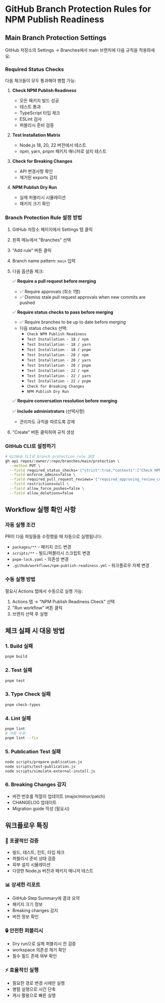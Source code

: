 # GitHub Branch Protection Rules for NPM Publish Readiness

## Main Branch Protection Settings

GitHub 저장소의 Settings → Branches에서 main 브랜치에 다음 규칙을 적용하세요:

### Required Status Checks

다음 체크들이 모두 통과해야 병합 가능:

1. **Check NPM Publish Readiness**
   - 모든 패키지 빌드 성공
   - 테스트 통과
   - TypeScript 타입 체크
   - ESLint 검사
   - 퍼블리시 준비 검증

2. **Test Installation Matrix**
   - Node.js 18, 20, 22 버전에서 테스트
   - npm, yarn, pnpm 패키지 매니저로 설치 테스트

3. **Check for Breaking Changes**
   - API 변경사항 확인
   - 제거된 exports 감지

4. **NPM Publish Dry Run**
   - 실제 퍼블리시 시뮬레이션
   - 패키지 크기 확인

### Branch Protection Rule 설정 방법

1. GitHub 저장소 페이지에서 Settings 탭 클릭
2. 왼쪽 메뉴에서 "Branches" 선택
3. "Add rule" 버튼 클릭
4. Branch name pattern: `main` 입력
5. 다음 옵션들 체크:

   ✅ **Require a pull request before merging**
   - ✅ Require approvals (최소 1명)
   - ✅ Dismiss stale pull request approvals when new commits are pushed

   ✅ **Require status checks to pass before merging**
   - ✅ Require branches to be up to date before merging
   - 다음 status checks 선택:
     - `Check NPM Publish Readiness`
     - `Test Installation - 18 / npm`
     - `Test Installation - 18 / yarn`
     - `Test Installation - 18 / pnpm`
     - `Test Installation - 20 / npm`
     - `Test Installation - 20 / yarn`
     - `Test Installation - 20 / pnpm`
     - `Test Installation - 22 / npm`
     - `Test Installation - 22 / yarn`
     - `Test Installation - 22 / pnpm`
     - `Check for Breaking Changes`
     - `NPM Publish Dry Run`

   ✅ **Require conversation resolution before merging**

   ✅ **Include administrators** (선택사항)
   - 관리자도 규칙을 따르도록 강제

6. "Create" 버튼 클릭하여 규칙 생성

### GitHub CLI로 설정하기

```bash
# GitHub CLI로 branch protection rule 설정
gh api repos/:owner/:repo/branches/main/protection \
  --method PUT \
  --field required_status_checks='{"strict":true,"contexts":["Check NPM Publish Readiness","NPM Publish Dry Run","Check for Breaking Changes"]}' \
  --field enforce_admins=false \
  --field required_pull_request_reviews='{"required_approving_review_count":1,"dismiss_stale_reviews":true}' \
  --field restrictions=null \
  --field allow_force_pushes=false \
  --field allow_deletions=false
```

## Workflow 실행 확인 사항

### 자동 실행 조건

PR이 다음 파일들을 수정했을 때 자동으로 실행됩니다:

- `packages/**` - 패키지 코드 변경
- `scripts/**` - 빌드/퍼블리시 스크립트 변경
- `pnpm-lock.yaml` - 의존성 변경
- `.github/workflows/npm-publish-readiness.yml` - 워크플로우 자체 변경

### 수동 실행 방법

필요시 Actions 탭에서 수동으로 실행 가능:

1. Actions 탭 → "NPM Publish Readiness Check" 선택
2. "Run workflow" 버튼 클릭
3. 브랜치 선택 후 실행

## 체크 실패 시 대응 방법

### 1. Build 실패

```bash
pnpm build
```

### 2. Test 실패

```bash
pnpm test
```

### 3. Type Check 실패

```bash
pnpm check-types
```

### 4. Lint 실패

```bash
pnpm lint
# 자동 수정
pnpm lint --fix
```

### 5. Publication Test 실패

```bash
node scripts/prepare-publication.js
node scripts/test-publication.js
node scripts/simulate-external-install.js
```

### 6. Breaking Changes 감지

- 버전 번호를 적절히 업데이트 (major/minor/patch)
- CHANGELOG 업데이트
- Migration guide 작성 (필요시)

## 워크플로우 특징

### 🎯 포괄적인 검증

- 빌드, 테스트, 린트, 타입 체크
- 퍼블리시 준비 상태 검증
- 외부 설치 시뮬레이션
- 다양한 Node.js 버전과 패키지 매니저 테스트

### 📊 상세한 리포트

- GitHub Step Summary에 결과 요약
- 패키지 크기 정보
- Breaking changes 감지
- 버전 정보 확인

### 🔒 안전한 퍼블리시

- Dry run으로 실제 퍼블리시 전 검증
- workspace 의존성 제거 확인
- 필수 필드 존재 여부 확인

### ⚡ 효율적인 실행

- 필요한 경로 변경 시에만 실행
- 병렬 실행으로 시간 단축
- 캐시 활용으로 빠른 실행

